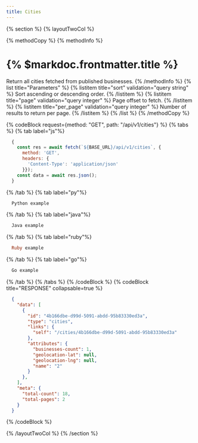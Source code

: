 ```yaml
---
title: Cities
---
```

{% section %}
{% layoutTwoCol %}

{% methodCopy %}
{% methodInfo %}
  # {% $markdoc.frontmatter.title %}
  Return all cities fetched from published businesses.
{% /methodInfo %}
{% list title="Parameters" %}
  {% listitem title="sort" validation="query string" %}
  Sort ascending or descending order.
  {% /listitem %}
  {% listitem title="page" validation="query integer" %}
  Page offset to fetch.
  {% /listitem %}
  {% listitem title="per_page" validation="query integer" %}
  Number of results to return per page.
  {% /listitem %}
{% /list %}
{% /methodCopy %}

{% codeBlock request={method: "GET", path: "/api/v1/cities"} %}
{% tabs %}
  {% tab label="js"%}
  ```js
    {
      const res = await fetch(`${BASE_URL}/api/v1/cities`, {
        method: 'GET',
        headers: {
          'Content-Type': 'application/json'
        }});
      const data = await res.json();
    }
  ```
  {% /tab %}
  {% tab label="py"%}
  ```py
    Python example
  ```
  {% /tab %}
  {% tab label="java"%}
  ```java
    Java example
  ```
  {% /tab %}
  {% tab label="ruby"%}
  ```ruby
    Ruby example
  ```
  {% /tab %}
  {% tab label="go"%}
  ```go
    Go example
  ```
  {% /tab %}
{% /tabs %}
{% /codeBlock %}
{% codeBlock title="RESPONSE" collapsable=true %}
  ```json
    { 
      "data": [
        {
          "id": "4b166dbe-d99d-5091-abdd-95b83330ed3a",
          "type": "cities",
          "links": {
            "self": "/cities/4b166dbe-d99d-5091-abdd-95b83330ed3a"
          },
          "attributes": {
            "businesses-count": 1,
            "geolocation-lat": null,
            "geolocation-lng": null,
            "name": "2"
          }
        },
      ],
      "meta": {
        "total-count": 18,
        "total-pages": 2
      }
    }
  ```
{% /codeBlock %}  

{% /layoutTwoCol %}
{% /section %}